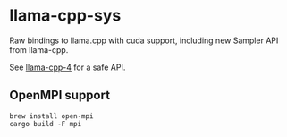 # llama-cpp-sys

Raw bindings to llama.cpp with cuda support, including new Sampler API from llama-cpp.

See [llama-cpp-4](https://crates.io/crates/llama-cpp-4) for a safe API.

## OpenMPI support

```shell
brew install open-mpi
cargo build -F mpi
```
